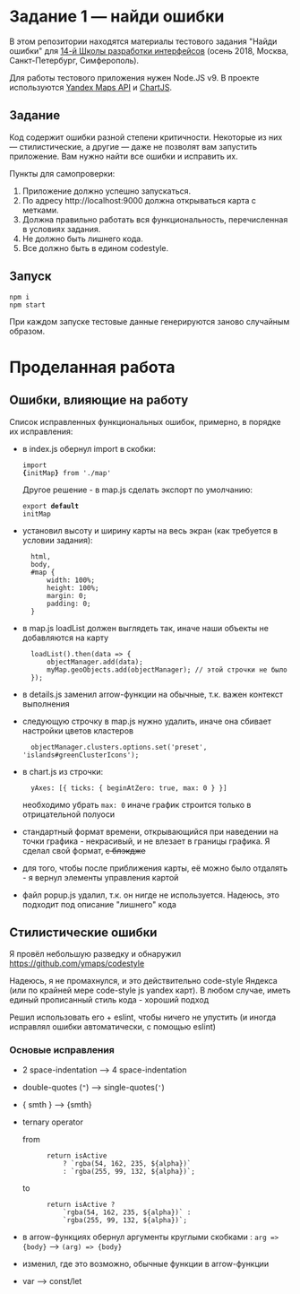 # Задание 1 — найди ошибки

В этом репозитории находятся материалы тестового задания "Найди ошибки" для [14-й Школы разработки интерфейсов](https://academy.yandex.ru/events/frontend/shri_msk-2018-2) (осень 2018, Москва, Санкт-Петербург, Симферополь).

Для работы тестового приложения нужен Node.JS v9. В проекте используются [Yandex Maps API](https://tech.yandex.ru/maps/doc/jsapi/2.1/quick-start/index-docpage/) и [ChartJS](http://www.chartjs.org).

## Задание

Код содержит ошибки разной степени критичности. Некоторые из них — стилистические, а другие — даже не позволят вам запустить приложение. Вам нужно найти все ошибки и исправить их.

Пункты для самопроверки:

1. Приложение должно успешно запускаться.
1. По адресу http://localhost:9000 должна открываться карта с метками.
1. Должна правильно работать вся функциональность, перечисленная в условиях задания.
1. Не должно быть лишнего кода.
1. Все должно быть в едином codestyle.

## Запуск

```
npm i
npm start
```

При каждом запуске тестовые данные генерируются заново случайным образом.


# Проделанная работа

## Ошибки, влияющие на работу

Список исправленных функциональных ошибок, примерно, в порядке их исправления:

- в index.js обернул import в скобки: <pre><code>import <b>{</b>initMap<b>}</b> from './map'</code></pre> Другое решение - в map.js сделать экспорт по умолчанию: <pre><code>export <b>default</b> initMap</code></pre>

- установил высоту и ширину карты на весь экран (как требуется в условии задания):

		html,
		body,
		#map {
    		width: 100%;
    		height: 100%;
    		margin: 0;
    		padding: 0;
		}

- в map.js loadList должен выглядеть так, иначе наши объекты не добавляются на карту

        loadList().then(data => { 
            objectManager.add(data); 
            myMap.geoObjects.add(objectManager); // этой строчки не было
        });

- в details.js заменил arrow-функции на обычные, т.к. важен контекст выполнения

- следующую строчку в map.js нужно удалить, иначе она сбивает настройки цветов кластеров

        objectManager.clusters.options.set('preset', 'islands#greenClusterIcons');

- в chart.js из строчки:

        yAxes: [{ ticks: { beginAtZero: true, max: 0 } }]

    необходимо убрать ```max: 0``` иначе график строится только в отрицательной полуоси

- стандартный формат времени, открывающийся при наведении на точки графика - некрасивый, и не влезает в границы графика. Я сделал свой формат, ~~с блэкдже~~

- для того, чтобы после приближения карты, её можно было отдалять - я вернул элементы управления картой

- файл popup.js удалил, т.к. он нигде не используется. Надеюсь, это подходит под описание "лишнего" кода

## Стилистические ошибки

Я провёл небольшую разведку и обнаружил https://github.com/ymaps/codestyle

Надеюсь, я не промахнулся, и это действительно code-style Яндекса (или по крайней мере code-style js yandex карт). В любом случае, иметь единый прописанный стиль кода - хороший подход

Решил использовать его + eslint, чтобы ничего не упустить (и иногда исправлял ошибки автоматически, с помощью eslint)

### Основые исправления

- 2 space-indentation --> 4 space-indentation
- double-quotes (```"```) --> single-quotes(```'```)
- { smth } --> {smth}
- ternary operator
	    
	from
    
	    	return isActive
	    		? `rgba(54, 162, 235, ${alpha})`
	    		: `rgba(255, 99, 132, ${alpha})`;
    
	to
	
	    	return isActive ?
	    		`rgba(54, 162, 235, ${alpha})` :
	    		`rgba(255, 99, 132, ${alpha})`;

- в arrow-функциях обернул аргументы круглыми скобками : ```arg => {body}``` --> ```(arg) => {body}```
- изменил, где это возможно, обычные функции в arrow-функции
- var --> const/let
